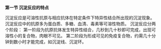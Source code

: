 **第一节 沉淀反应的特点**

沉淀反应是可溶性抗原与相应抗体在特定条件下特异性结合所出现的沉淀现象。
沉淀反应中的抗原多为蛋白质、多糖、血清、毒素等可溶性物质。
沉淀反应分两个阶段：
第一阶段为抗原抗体发生特异性结合，几秒到几十秒即可完成，出现可溶性小的复合物，肉眼不可见。
第二阶段为形成可见的免疫复合物，约需几十分钟到数小时才能完成，如沉淀线、沉淀环。
